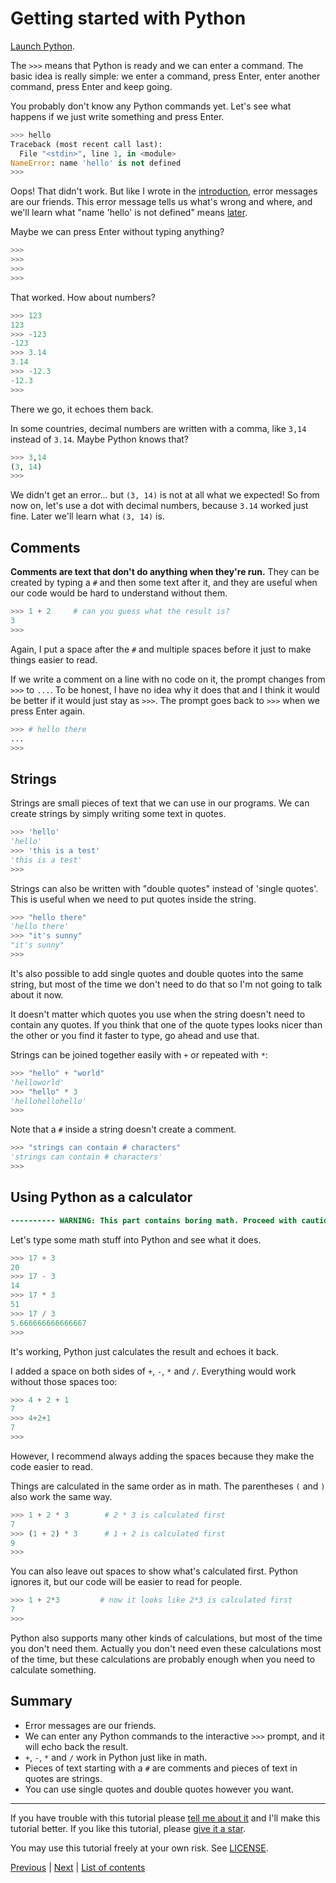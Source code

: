 # Getting started with Python

[Launch Python](installing-python.md).

The `>>>` means that Python is ready and we can enter a command. The
basic idea is really simple: we enter a command, press Enter, enter
another command, press Enter and keep going.

You probably don't know any Python commands yet. Let's see what happens
if we just write something and press Enter.

```python
>>> hello
Traceback (most recent call last):
  File "<stdin>", line 1, in <module>
NameError: name 'hello' is not defined
>>>
```

Oops! That didn't work. But like I wrote in the
[introduction](what-is-programming.md), error messages are our friends.
This error message tells us what's wrong and where, and we'll learn what
"name 'hello' is not defined" means [later](variables.md).

Maybe we can press Enter without typing anything?

```python
>>>
>>>
>>>
>>>
```

That worked. How about numbers?

```python
>>> 123
123
>>> -123
-123
>>> 3.14
3.14
>>> -12.3
-12.3
>>>
```

There we go, it echoes them back.

In some countries, decimal numbers are written with a comma, like `3,14`
instead of `3.14`. Maybe Python knows that?

```python
>>> 3,14
(3, 14)
>>>
```

We didn't get an error... but `(3, 14)` is not at all what we expected!
So from now on, let's use a dot with decimal numbers, because `3.14`
worked just fine. Later we'll learn what `(3, 14)` is.

## Comments

**Comments are text that don't do anything when they're run.** 
They can be created by typing a `#` and then some text after it, 
and they are useful when our code would be hard to understand without them.

```python
>>> 1 + 2     # can you guess what the result is?
3
>>>
```

Again, I put a space after the `#` and multiple spaces before it just to
make things easier to read.

If we write a comment on a line with no code on it, the prompt changes
from `>>>` to `...`. To be honest, I have no idea why it does that and I
think it would be better if it would just stay as `>>>`. The prompt goes
back to `>>>` when we press Enter again.

```python
>>> # hello there
...
>>>
```

## Strings

Strings are small pieces of text that we can use in our programs. We can
create strings by simply writing some text in quotes.

```python
>>> 'hello'
'hello'
>>> 'this is a test'
'this is a test'
>>> 
```

Strings can also be written with "double quotes" instead of 'single
quotes'. This is useful when we need to put quotes inside the string.

```python
>>> "hello there"
'hello there'
>>> "it's sunny"
"it's sunny"
>>> 
```

It's also possible to add single quotes and double quotes into the same
string, but most of the time we don't need to do that so I'm not going
to talk about it now.

It doesn't matter which quotes you use when the string doesn't need to
contain any quotes. If you think that one of the quote types looks nicer
than the other or you find it faster to type, go ahead and use that.

Strings can be joined together easily with `+` or repeated with `*`:

```python
>>> "hello" + "world"
'helloworld'
>>> "hello" * 3
'hellohellohello'
>>> 
```

Note that a `#` inside a string doesn't create a comment.

```python
>>> "strings can contain # characters"
'strings can contain # characters'
>>> 
```

## Using Python as a calculator

```diff
---------- WARNING: This part contains boring math. Proceed with caution. ----------
```

Let's type some math stuff into Python and see what it does.

```python
>>> 17 + 3
20
>>> 17 - 3
14
>>> 17 * 3
51
>>> 17 / 3
5.666666666666667
>>>
```

It's working, Python just calculates the result and echoes it back.

I added a space on both sides of `+`, `-`, `*` and `/`. Everything would
work without those spaces too:

```python
>>> 4 + 2 + 1
7
>>> 4+2+1
7
>>>
```

However, I recommend always adding the spaces because they make the code
easier to read.

Things are calculated in the same order as in math. The parentheses `(`
and `)` also work the same way.

```python
>>> 1 + 2 * 3        # 2 * 3 is calculated first
7
>>> (1 + 2) * 3      # 1 + 2 is calculated first
9
>>>
```

You can also leave out spaces to show what's calculated first. Python
ignores it, but our code will be easier to read for people.

```python
>>> 1 + 2*3         # now it looks like 2*3 is calculated first
7
>>>
```

Python also supports many other kinds of calculations, but most of the
time you don't need them. Actually you don't need even these
calculations most of the time, but these calculations are probably
enough when you need to calculate something.

## Summary

[comment]: # (the first line in this summary is exactly same as in)
[comment]: # (what-is-programming.md, and it's supposed to be like this)

- Error messages are our friends.
- We can enter any Python commands to the interactive `>>>` prompt, and
    it will echo back the result.
- `+`, `-`, `*` and `/` work in Python just like in math.
- Pieces of text starting with a `#` are comments and pieces of text in
    quotes are strings.
- You can use single quotes and double quotes however you want.

***

If you have trouble with this tutorial please [tell me about
it](../contact-me.md) and I'll make this tutorial better. If you
like this tutorial, please [give it a
star](../README.md#how-can-i-thank-you-for-writing-and-sharing-this-tutorial).

You may use this tutorial freely at your own risk. See
[LICENSE](../LICENSE).

[Previous](installing-python.md) | [Next](introduction.md) |
[List of contents](../README.md#basics)
